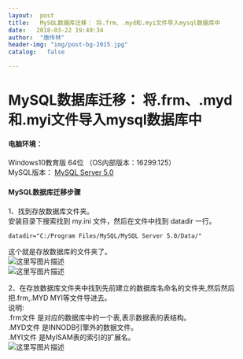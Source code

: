 ```yaml
---
layout:  post
title:   MySQL数据库迁移： 将.frm、.myd和.myi文件导入mysql数据库中
date:   2018-03-22 19:49:34
author:  "唐传林"
header-img: "img/post-bg-2015.jpg"
catalog:   false

---
```

#  MySQL数据库迁移： 将.frm、.myd和.myi文件导入mysql数据库中

####  电脑环境：

Windows10教育版 64位 （OS内部版本：16299.125）  
MySQL版本： [ MySQL Server 5.0
](http://cdn.mysql.com/archives/mysql-5.0/mysql-5.0.96-winx64.zip)

####  MySQL数据库迁移步骤

1、找到存放数据库文件夹。  
安装目录下搜索找到 my.ini 文件，然后在文件中找到 datadir 一行。

` datadir="C:/Program Files/MySQL/MySQL Server 5.0/Data/" `

这个就是存放数据库的文件夹了。  
![这里写图片描述](http://img-blog.csdn.net/20180322180350724?watermark/2/text/aHR0cHM6Ly9ibG9nLmNzZG4ubmV0L1RhbmdfQ2h1YW5saW4=/font/5a6L5L2T/fontsize/400/fill/I0JBQkFCMA==/dissolve/70)  
![这里写图片描述](http://img-blog.csdn.net/20180322180359785?watermark/2/text/aHR0cHM6Ly9ibG9nLmNzZG4ubmV0L1RhbmdfQ2h1YW5saW4=/font/5a6L5L2T/fontsize/400/fill/I0JBQkFCMA==/dissolve/70)

2、在存放数据库文件夹中找到先前建立的数据库名命名的文件夹,然后然后把.frm,.MYD MYI等文件导进去。  
说明:  
.frm文件 是对应的数据库中的一个表,表示数据表的表结构。  
.MYD文件 是INNODB引擎外的数据文件。  
.MYI文件 是MyISAM表的索引的扩展名。  
![这里写图片描述](http://img-blog.csdn.net/20180322194826637?watermark/2/text/aHR0cHM6Ly9ibG9nLmNzZG4ubmV0L1RhbmdfQ2h1YW5saW4=/font/5a6L5L2T/fontsize/400/fill/I0JBQkFCMA==/dissolve/70)

